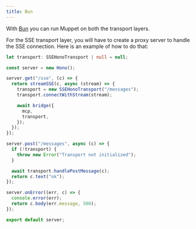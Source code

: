 ```yaml
---
title: Bun
---
```


With [Bun](https://bun.sh) you can run Muppet on both the transport layers.

For the SSE transport layer, you will have to create a proxy server to handle the SSE connection. Here is an example of how to do that:

```ts
let transport: SSEHonoTransport | null = null;

const server = new Hono();

server.get("/sse", (c) => {
  return streamSSE(c, async (stream) => {
    transport = new SSEHonoTransport("/messages");
    transport.connectWithStream(stream);

    await bridge({
      mcp,
      transport,
    });
  });
});

server.post("/messages", async (c) => {
  if (!transport) {
    throw new Error("Transport not initialized");
  }

  await transport.handlePostMessage(c);
  return c.text("ok");
});

server.onError((err, c) => {
  console.error(err);
  return c.body(err.message, 500);
});

export default server;
```
